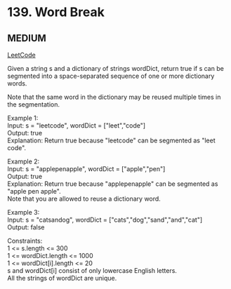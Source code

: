 # 139. Word Break

## MEDIUM

[LeetCode](https://leetcode.cn/problems/word-break/)

Given a string s and a dictionary of strings wordDict, return true if s can be segmented into a space-separated sequence of one or more dictionary words.

Note that the same word in the dictionary may be reused multiple times in the segmentation.


Example 1:\
Input: s = "leetcode", wordDict = ["leet","code"]\
Output: true\
Explanation: Return true because "leetcode" can be segmented as "leet code".

Example 2:\
Input: s = "applepenapple", wordDict = ["apple","pen"]\
Output: true\
Explanation: Return true because "applepenapple" can be segmented as "apple pen apple".\
Note that you are allowed to reuse a dictionary word.

Example 3:\
Input: s = "catsandog", wordDict = ["cats","dog","sand","and","cat"]\
Output: false
 
Constraints:\
1 <= s.length <= 300\
1 <= wordDict.length <= 1000\
1 <= wordDict[i].length <= 20\
s and wordDict[i] consist of only lowercase English letters.\
All the strings of wordDict are unique.